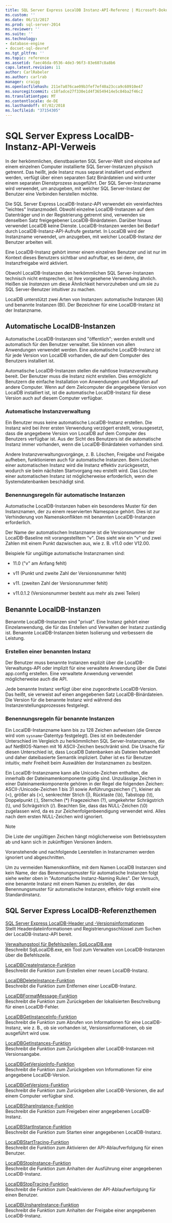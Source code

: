 ```yaml
---
title: SQL Server Express LocalDB Instanz-API-Referenz | Microsoft-Dokumentation
ms.custom: ''
ms.date: 06/13/2017
ms.prod: sql-server-2014
ms.reviewer: ''
ms.suite: ''
ms.technology:
- database-engine
- docset-sql-devref
ms.tgt_pltfrm: ''
ms.topic: reference
ms.assetid: faec46da-0536-4de3-96f3-83e607c8a8b6
caps.latest.revision: 11
author: CarlRabeler
ms.author: carlrab
manager: craigg
ms.openlocfilehash: 211e7a076cae09b3fef7ef40a23cca9c60910e47
ms.sourcegitcommit: c18fadce27f330e1d4f36549414e5c84ba2f46c2
ms.translationtype: MT
ms.contentlocale: de-DE
ms.lasthandoff: 07/02/2018
ms.locfileid: "37154305"
---
```

# <a name="sql-server-express-localdb-instance-api-reference"></a>SQL Server Express LocalDB-Instanz-API-Verweis
  In der herkömmlichen, dienstbasierten SQL Server-Welt sind einzelne auf einem einzelnen Computer installierte SQL Server-Instanzen physisch getrennt. Das heißt, jede Instanz muss separat installiert und entfernt werden, verfügt über einen separaten Satz Binärdateien und wird unter einem separaten Dienstprozess ausgeführt. Der SQL Server-Instanzname wird verwendet, um anzugeben, mit welcher SQL Server-Instanz der Benutzer eine Verbinden herstellen möchte.  
  
 Die SQL Server Express LocalDB-Instanz-API verwendet ein vereinfachtes "leichtes" Instanzmodell. Obwohl einzelne LocalDB-Instanzen auf dem Datenträger und in der Registrierung getrennt sind, verwenden sie denselben Satz freigegebener LocalDB-Binärdateien. Darüber hinaus verwendet LocalDB keine Dienste. LocalDB-Instanzen werden bei Bedarf durch LocalDB-Instanz-API-Aufrufe gestartet. In LocalDB wird der Instanzname verwendet, um anzugeben, mit welcher LocalDB-Instanz der Benutzer arbeiten will.  
  
 Eine LocalDB-Instanz gehört immer einem einzelnen Benutzer und ist nur im Kontext dieses Benutzers sichtbar und aufrufbar, es sei denn, die Instanzfreigabe wird aktiviert.  
  
 Obwohl LocalDB-Instanzen den herkömmlichen SQL Server-Instanzen technisch nicht entsprechen, ist ihre vorgesehene Verwendung ähnlich. Heißen sie *Instanzen* um diese Ähnlichkeit hervorzuheben und um sie zu SQL Server-Benutzer intuitiver zu machen.  
  
 LocalDB unterstützt zwei Arten von Instanzen: automatische Instanzen (AI) und benannte Instanzen (BI). Der Bezeichner für eine LocalDB-Instanz ist der Instanzname.  
  
## <a name="automatic-localdb-instances"></a>Automatische LocalDB-Instanzen  
 Automatische LocalDB-Instanzen sind "öffentlich"; werden erstellt und automatisch für den Benutzer verwaltet. Sie können von allen Anwendungen verwendet werden. Eine automatische LocalDB-Instanz ist für jede Version von LocalDB vorhanden, die auf dem Computer des Benutzers installiert ist.  
  
 Automatische LocalDB-Instanzen stellen die nahtlose Instanzverwaltung bereit. Der Benutzer muss die Instanz nicht erstellen. Dies ermöglicht Benutzern die einfache Installation von Anwendungen und Migration auf andere Computer. Wenn auf dem Zielcomputer die angegebene Version von LocalDB installiert ist, ist die automatische LocalDB-Instanz für diese Version auch auf diesem Computer verfügbar.  
  
### <a name="automatic-instance-management"></a>Automatische Instanzverwaltung  
 Ein Benutzer muss keine automatische LocalDB-Instanz erstellen. Die Instanz wird bei ihrer ersten Verwendung verzögert erstellt, vorausgesetzt, dass die angegebene Version von LocalDB auf dem Computer des Benutzers verfügbar ist. Aus der Sicht des Benutzers ist die automatische Instanz immer vorhanden, wenn die LocalDB-Binärdateien vorhanden sind.  
  
 Andere Instanzverwaltungsvorgänge, z. B. Löschen, Freigabe und Freigabe aufheben, funktionieren auch für automatische Instanzen. Beim Löschen einer automatischen Instanz wird die Instanz effektiv zurückgesetzt, wodurch sie beim nächsten Startvorgang neu erstellt wird. Das Löschen einer automatischen Instanz ist möglicherweise erforderlich, wenn die Systemdatenbanken beschädigt sind.  
  
### <a name="automatic-instance-naming-rules"></a>Benennungsregeln für automatische Instanzen  
 Automatische LocalDB-Instanzen haben ein besonderes Muster für den Instanznamen, der zu einem reservierten Namespace gehört. Dies ist zur Verhinderung von Namenskonflikten mit benannten LocalDB-Instanzen erforderlich.  
  
 Der Name der automatischen Instanzname ist die Versionsnummer der LocalDB-Baseline mit vorangestelltem "v". Dies sieht wie ein "v" und zwei Zahlen mit einem Punkt dazwischen aus, wie z. B. v11.0 oder V12.00.  
  
 Beispiele für ungültige automatische Instanznamen sind:  
  
-   11.0 ("v" am Anfang fehlt)  
  
-   v11 (Punkt und zweite Zahl der Versionsnummer fehlt)  
  
-   v11. (zweiten Zahl der Versionsnummer fehlt)  
  
-   v11.0.1.2 (Versionsnummer besteht aus mehr als zwei Teilen)  
  
## <a name="named-localdb-instances"></a>Benannte LocalDB-Instanzen  
 Benannte LocalDB-Instanzen sind "privat". Eine Instanz gehört einer Einzelanwendung, die für das Erstellen und Verwalten der Instanz zuständig ist. Benannte LocalDB-Instanzen bieten Isolierung und verbessern die Leistung.  
  
### <a name="named-instance-creation"></a>Erstellen einer benannten Instanz  
 Der Benutzer muss benannte Instanzen explizit über die LocalDB-Verwaltungs-API oder implizit für eine verwaltete Anwendung über die Datei app.config erstellen. Eine verwaltete Anwendung verwendet möglicherweise auch die API.  
  
 Jede benannte Instanz verfügt über eine zugeordnete LocalDB-Version. Das heißt, sie verweist auf einen angegebenen Satz LocalDB-Binärdateien. Die Version für die benannte Instanz wird während des Instanzerstellungsprozesses festgelegt.  
  
### <a name="named-instance-naming-rules"></a>Benennungsregeln für benannte Instanzen  
 Ein LocalDB-Instanzname kann bis zu 128 Zeichen aufweisen (die Grenze wird vom `sysname`-Datentyp festgelegt). Dies ist ein bedeutender Unterschied im Vergleich zu herkömmlichen SQL Server-Instanznamen, die auf NetBIOS-Namen mit 16 ASCII-Zeichen beschränkt sind. Die Ursache für diesen Unterschied ist, dass LocalDB Datenbanken als Dateien behandelt und daher dateibasierte Semantik impliziert. Daher ist es für Benutzer intuitiv, mehr Freiheit beim Auswählen der Instanznamen zu besitzen.  
  
 Ein LocalDB-Instanzname kann alle Unicode-Zeichen enthalten, die innerhalb der Dateinamenkomponente gültig sind. Unzulässige Zeichen in einer Dateinamenkomponente gehören in der Regel die folgenden Zeichen: ASCII-/Unicode-Zeichen 1 bis 31 sowie Anführungszeichen ("), kleiner als (\<), größer als (>), senkrechter Strich (|), Rücktaste (\b), Tabstopp (\t), Doppelpunkt (:), Sternchen (*) Fragezeichen (?), umgekehrter Schrägstrich (\\), und Schrägstrich (/). Beachten Sie, dass das NULL-Zeichen (\0) zugelassen wird, da es zur Zeichenfolgenbeendigung verwendet wird. Alles nach dem ersten NULL-Zeichen wird ignoriert.  
  
> [!NOTE]  
>  Die Liste der ungültigen Zeichen hängt möglicherweise vom Betriebssystem ab und kann sich in zukünftigen Versionen ändern.  
  
 Voranstehende und nachfolgende Leerstellen in Instanznamen werden ignoriert und abgeschnitten.  
  
 Um zu vermeiden Namenskonflikte, mit dem Namen LocalDB Instanzen sind kein Name, der das Benennungsmuster für automatische Instanzen folgt siehe weiter oben in "Automatische Instanz-Naming Rules". Der Versuch, eine benannte Instanz mit einem Namen zu erstellen, der das Benennungsmuster für automatische Instanzen, effektiv folgt erstellt eine Standardinstanz.  
  
## <a name="sql-server-express-localdb-reference-topics"></a>SQL Server Express LocalDB-Referenzthemen  
 [SQL Server Express LocalDB-Header und -Versionsinformationen](sql-server-express-localdb-header-and-version-information.md)  
 Stellt Headerdateiinformationen und Registrierungsschlüssel zum Suchen der LocalDB-Instanz-API bereit.  
  
 [Verwaltungstool für Befehlszeilen: SqlLocalDB.exe](command-line-management-tool-sqllocaldb-exe.md)  
 Beschreibt SqlLocalDB.exe, ein Tool zum Verwalten von LocalDB-Instanzen über die Befehlszeile.  
  
 [LocalDBCreateInstance-Funktion](localdbcreateinstance-function.md)  
 Beschreibt die Funktion zum Erstellen einer neuen LocalDB-Instanz.  
  
 [LocalDBDeleteInstance-Funktion](localdbdeleteinstance-function.md)  
 Beschreibt die Funktion zum Entfernen einer LocalDB-Instanz.  
  
 [LocalDBFormatMessage-Funktion](localdbformatmessage-function.md)  
 Beschreibt die Funktion zum Zurückgeben der lokalisierten Beschreibung für einen LocalDB-Fehler.  
  
 [LocalDBGetInstanceInfo-Funktion](localdbgetinstanceinfo-function.md)  
 Beschreibt die Funktion zum Abrufen von Informationen für eine LocalDB-Instanz, wie z. B., ob sie vorhanden ist, Versionsinformationen, ob sie ausgeführt wird usw.  
  
 [LocalDBGetInstances-Funktion](localdbgetinstances-function.md)  
 Beschreibt die Funktion zum Zurückgeben aller LocalDB-Instanzen mit Versionsangabe.  
  
 [LocalDBGetVersionInfo-Funktion](localdbgetversioninfo-function.md)  
 Beschreibt die Funktion zum Zurückgeben von Informationen für eine angegebene LocalDB-Version.  
  
 [LocalDBGetVersions-Funktion](localdbgetversions-function.md)  
 Beschreibt die Funktion zum Zurückgeben aller LocalDB-Versionen, die auf einem Computer verfügbar sind.  
  
 [LocalDBShareInstance-Funktion](localdbshareinstance-function.md)  
 Beschreibt die Funktion zum Freigeben einer angegebenen LocalDB-Instanz.  
  
 [LocalDBStartInstance-Funktion](localdbstartinstance-function.md)  
 Beschreibt die Funktion zum Starten einer angegebenen LocalDB-Instanz.  
  
 [LocalDBStartTracing-Funktion](localdbstarttracing-function.md)  
 Beschreibt die Funktion zum Aktivieren der API-Ablaufverfolgung für einen Benutzer.  
  
 [LocalDBStopInstance-Funktion](localdbstopinstance-function.md)  
 Beschreibt die Funktion zum Anhalten der Ausführung einer angegebenen LocalDB-Instanz.  
  
 [LocalDBStopTracing-Funktion](localdbstoptracing-function.md)  
 Beschreibt die Funktion zum Deaktivieren der API-Ablaufverfolgung für einen Benutzer.  
  
 [LocalDBUnshareInstance-Funktion](localdbunshareinstance-function.md)  
 Beschreibt die Funktion zum Anhalten der Freigabe einer angegebenen LocalDB-Instanz.  
  
  
